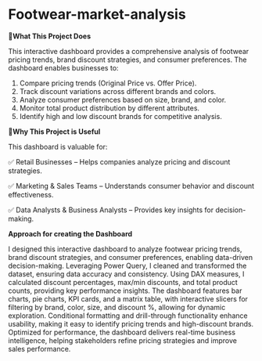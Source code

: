 # Footwear-market-analysis

📌**What This Project Does**

This interactive dashboard provides a comprehensive analysis of footwear pricing trends, brand discount strategies, and consumer preferences. The dashboard enables businesses to:
1. Compare pricing trends (Original Price vs. Offer Price).
2. Track discount variations across different brands and colors.
3. Analyze consumer preferences based on size, brand, and color.
4. Monitor total product distribution by different attributes.
5. Identify high and low discount brands for competitive analysis.


📌**Why This Project is Useful**

This dashboard is valuable for:

✅ Retail Businesses – Helps companies analyze pricing and discount strategies.

✅ Marketing & Sales Teams – Understands consumer behavior and discount effectiveness.

✅ Data Analysts & Business Analysts – Provides key insights for decision-making.

**Approach for creating the Dashboard**

I designed this interactive dashboard to analyze footwear pricing trends, brand discount strategies, and consumer preferences, enabling data-driven decision-making. Leveraging Power Query, I cleaned and transformed the dataset, ensuring data accuracy and consistency. Using DAX measures, I calculated discount percentages, max/min discounts, and total product counts, providing key performance insights. The dashboard features bar charts, pie charts, KPI cards, and a matrix table, with interactive slicers for filtering by brand, color, size, and discount %, allowing for dynamic exploration. Conditional formatting and drill-through functionality enhance usability, making it easy to identify pricing trends and high-discount brands. Optimized for performance, the dashboard delivers real-time business intelligence, helping stakeholders refine pricing strategies and improve sales performance.









